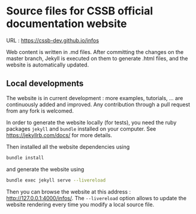 # Source files for CSSB official documentation website 

URL : https://cssb-dev.github.io/infos

Web content is written in .md files. After committing the changes on the master branch, Jekyll is executed on them to generate .html files, and the website is automatically updated. 

## Local developments

The website is in current development : more examples, tutorials, ... are continuously added and improved.
Any contribution through a pull request from any fork is welcomed.

In order to generate the website locally (for tests), you need the ruby packages `jekyll` and `bundle` installed on your computer. See https://jekyllrb.com/docs/ for more details.

Then installed all the website dependencies using

```bash
bundle install
```

and generate the website using

```bash
bundle exec jekyll serve --livereload
```

Then you can browse the website at this address : http://127.0.0.1:4000/infos/.
The `--livereload` option allows to update the website rendering every time you modify a local source file.
	
